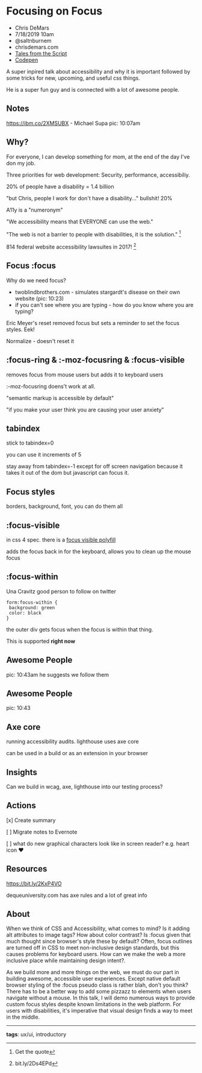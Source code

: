 # Focusing on Focus

* Chris DeMars
* 7/18/2019 10am
* @saltnburnem
* chrisdemars.com
* [Tales from the Script](tftscript.com)
* [Codepen](https://bit.ly/2rebkfn)

<!-- Summary: -->
A super inpired talk about accessibility and why it is important followed by some tricks for new, upcoming, and useful css things.

He is a super fun guy and is connected with a lot of awesome people.

## Notes
<!-- This is a reference [^1] -->

https://ibm.co/2XMSUBX - Michael Supa
pic: 10:07am

## Why?
For everyone, I can develop something for mom, at the end of the day I've don my job.

Three priorities for web development: Security, performance, accessibiliy. 

20% of people have a disability = 1.4 billion

"but Chris, people I work for don't have a disability..." bullshit! 20%

A11y is a "numeronym"

"We accessibility means that EVERYONE can use the web."

"The web is not a barrier to people with disabilities, it is the solution." [^1]

814 federal website accessibility lawsuites in 2017! [^2]

## Focus :focus
Why do we need focus? 
* twoblindbrothers.com - simulates stargardt's disease on their own website (pic: 10:23)
* if you can't see where you are typing - how do you know where you are typing?

Eric Meyer's reset removed focus but sets a reminder to set the focus styles. Eek!

Normalize - doesn't reset it

## :focus-ring & :-moz-focusring & :focus-visible
removes focus from mouse users but adds it to keyboard users

:-moz-focusring doens't work at all. 

"semantic markup is accessible by default"

"if you make your user think you are causing your user anxiety"

## tabindex
stick to tabindex=0

you can use it increments of 5

stay away from tabindex=-1 except for off screen navigation because it takes it out of the dom but javascript can focus it.

## Focus styles
borders, background, font, you can do them all

## :focus-visible 
in css 4 spec. there is a [focus visible polyfill](https://github.com/WICG/focus-visible)

adds the focus back in for the keyboard, allows you to clean up the mouse focus

## :focus-within
Una Cravitz good person to follow on twitter
```
form:focus-within {
 background: green
 color: black
}
```
the outer div gets focus when the focus is within that thing. 

This is supported **right now**

## Awesome People
pic: 10:43am
he suggests we follow them

## Awesome People
pic: 10:43

## Axe core
running accessibility audits. lighthouse uses axe core

can be used in a build or as an extension in your browser

## Insights
Can we build in wcag, axe, lighthouse into our testing process?

## Actions
[x] Create summary

[ ] Migrate notes to Evernote

[ ] what do new graphical characters look like in screen reader? e.g. heart icon ❤️

## Resources
https://bit.ly/2KxP4VO

dequeuniversity.com has axe rules and a lot of great info

## About
When we think of CSS and Accessibility, what comes to mind? Is it adding alt attributes to image tags? How about color contrast? Is :focus given that much thought since browser's style these by default? Often, focus outlines are turned off in CSS to meet non-inclusive design standards, but this causes problems for keyboard users. How can we make the web a more inclusive place while maintaining design intent?.
 
As we build more and more things on the web, we must do our part in building awesome, accessible user experiences. Except native default browser styling of the :focus pseudo class is rather blah, don't you think? There has to be a better way to add some pizzazz to elements when users navigate without a mouse. In this talk, I will demo numerous ways to provide custom focus styles despite known limitations in the web platform. For users with disabilities, it's imperative that visual design finds a way to meet in the middle.

-----------------------
**tags**: ux/ui, introductory

<!-- Footnotes -->
[^1]: Get the quote
[^2]: bit.ly/2Ds4EPd

<!-- Markdown Cheatsheet https://www.markdownguide.org/cheat-sheet/ -->